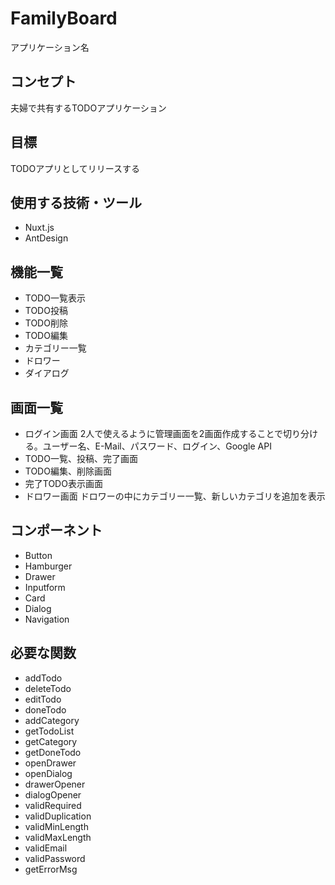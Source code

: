 # FamilyBoard 
アプリケーション名  

## コンセプト  
夫婦で共有するTODOアプリケーション  

## 目標  
TODOアプリとしてリリースする

## 使用する技術・ツール
- Nuxt.js  
- AntDesign  

## 機能一覧
- TODO一覧表示
- TODO投稿
- TODO削除
- TODO編集
- カテゴリー一覧
- ドロワー
- ダイアログ

## 画面一覧
- ログイン画面
  2人で使えるように管理画面を2画面作成することで切り分ける。ユーザー名、E-Mail、パスワード、ログイン、Google API
- TODO一覧、投稿、完了画面
- TODO編集、削除画面
- 完了TODO表示画面
- ドロワー画面
  ドロワーの中にカテゴリー一覧、新しいカテゴリを追加を表示

## コンポーネント  
- Button
- Hamburger
- Drawer
- Inputform
- Card
- Dialog
- Navigation

## 必要な関数  
- addTodo  
- deleteTodo
- editTodo
- doneTodo
- addCategory
- getTodoList
- getCategory
- getDoneTodo
- openDrawer
- openDialog 
- drawerOpener
- dialogOpener
- validRequired
- validDuplication
- validMinLength
- validMaxLength
- validEmail
- validPassword
- getErrorMsg
